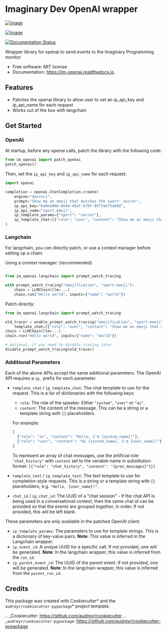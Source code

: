 # Imaginary Dev OpenAI wrapper

[![image](https://img.shields.io/pypi/v/im_openai.svg)](https://pypi.python.org/pypi/im_openai)

[![image](https://img.shields.io/travis/alecf/im_openai.svg)](https://travis-ci.com/alecf/im_openai)

[![Documentation Status](https://readthedocs.org/projects/im-openai/badge/?version=latest)](https://im-openai.readthedocs.io/en/latest/?version=latest)

Wrapper library for openai to send events to the Imaginary Programming
monitor

-   Free software: MIT license
-   Documentation: <https://im-openai.readthedocs.io>.

## Features

-   Patches the openai library to allow user to set an ip_api_key and ip_api_name
    for each request
-   Works out of the box with langchain

## Get Started

### OpenAI

At startup, before any openai calls, patch the library with the
following code:

```python
from im_openai import patch_openai
patch_openai()
```

Then, set the `ip_api_key` and `ip_api_name` for each request:

```python
import openai

completion = openai.ChatCompletion.create(
    engine="davinci",
    prompt="Show me an emoji that matches the sport: soccer",
    ip_api_key="6a0ea966-8e4d-45ef-b7bf-9577ab73a60d",
    ip_api_name="sport-emoji",
    ip_template_params={"sport": "soccer"},
    ip_template_chat=[{"role": "user", "content": "Show me an emoji that matches the sport: {sport}" }]
)
```

### Langchain

For langchain, you can directly patch, or use a context manager before setting up a chain:

Using a context manager: (recommended)

```python

from im_openai.langchain import prompt_watch_tracing

with prompt_watch_tracing("emojification", "sport-emoji"):
    chain = LLMChain(llm=...)
    chain.run("Hello world", inputs={"name": "world"})
```

Patch directly:

```python
from im_openai.langchain import prompt_watch_tracing

old_tracer = enable_prompt_watch_tracing("emojification", "sport-emoji",
    template_chat=[{"role": "user", "content": "Show me an emoji that matches the sport: {sport}" }])
chain = LLMChain(llm=...)
chain.run("Hello world", inputs={"name": "world"})

# optional, if you need to disable tracing later
disable_prompt_watch_tracing(old_tracer)
```

### Additional Parameters

Each of the above APIs accept the same additional parameters. The OpenAI API requires a `ip_` prefix for each parameter.

-   `template_chat` / `ip_template_chat`: The chat template to use for the
    request. This is a list of dictionaries with the following keys:

    -   `role`: The role of the speaker. Either `"system"`, `"user"` or `"ai"`.
    -   `content`: The content of the message. This can be a string or a template string with `{}` placeholders.

    For example:

    ```python
    [
      {"role": "ai", "content": "Hello, I'm {system_name}!"},
      {"role": "user", "content": "Hi {system_name}, I'm {user_name}!"}
    ]
    ```

    To represent an array of chat messages, use the artificial role `"chat_history"` with `content` set to the variable name in substitution format: `[{"role": "chat_history", "content": "{prev_messages}"}}]`

-   `template_text` / `ip_template_text`: The text template to use for
    completion-style requests. This is a string or a template string with `{}`
    placeholders, e.g. `"Hello, {user_name}!"`.
-   `chat_id` / `ip_chat_id`: The UUID of a "chat session" - if the chat API is
    being used in a conversational context, then the same chat id can be
    provided so that the events are grouped together, in order. If not provided,
    this will be left blank.

These parameters are only available in the patched OpenAI client:

-   `ip_template_params`: The parameters to use for template
    strings. This is a dictionary of key-value pairs. **Note**: This value is inferred in the Langchain wrapper.
-   `ip_event_id`: A unique UUID for a specific call. If not provided,
    one will be generated. **Note**: In the langchain wrapper, this value is inferred from the `run_id`.
-   `ip_parent_event_id`: The UUID of the parent event. If not provided,
    one will be generated. **Note**: In the langchain wrapper, this value is inferred from the `parent_run_id`.

## Credits

This package was created with Cookiecutter* and the `audreyr/cookiecutter-pypackage`* project template.

.. _Cookiecutter: https://github.com/audreyr/cookiecutter
.. _`audreyr/cookiecutter-pypackage`: https://github.com/audreyr/cookiecutter-pypackage
